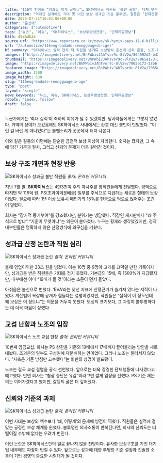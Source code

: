 ```yaml
---
title: "116억 받아도 “성과급 이게 끝이냐”… SK하이닉스 직원들 ‘불만 폭발’, 대체 무슨 일?"
description: "역대급 실적에도 기대 못 미친 보상 성과급 기준 불투명… 갈등은 ‘현재진행형’ ..."
date: 2025-07-31T10:03:06+09:00
author: "윤신애"
categories: ["automotive"]
tags: ["뉴스", "이슈", "SK하이닉스", "보상투명성전쟁", "인재유출경보"]
hash: d88adb2a
source_url: "https://www.reportera.co.kr/news/sk-hynix-pays-11-6-billion-won-in-bonuses/"
url: "/automotive/116eog-badado-seonggwageub-ige/"
h5_summary: "SK하이닉스 실적 잔치 뒤 직원들 냉기류 보상방식 혼선에 신뢰 흔들, 노조-회사 간극 커져"
images: ["https://imagedelivery.net/BhPWbivJAhTvor9c-8lV2w/804592d2-b423-4ec9-d3ce-09a3de1cfe00/public", "https://imagedelivery.net/BhPWbivJAhTvor9c-8lV2w/2b15e6cf-9736-4878-0abd-8ebc1f3f8600/public", "https://imagedelivery.net/BhPWbivJAhTvor9c-8lV2w/92c30357-024b-4d77-c3f6-a31b498abf00/public", "https://imagedelivery.net/BhPWbivJAhTvor9c-8lV2w/58b6a92d-3f1d-4346-4975-73c57bdf6300/public", "https://imagedelivery.net/BhPWbivJAhTvor9c-8lV2w/7065e173-28b6-4e00-bd43-5acc99e0b500/public"]
thumbnail: "https://imagedelivery.net/BhPWbivJAhTvor9c-8lV2w/7065e173-28b6-4e00-bd43-5acc99e0b500/public"
image: "https://imagedelivery.net/BhPWbivJAhTvor9c-8lV2w/7065e173-28b6-4e00-bd43-5acc99e0b500/public"
featured_image: "https://imagedelivery.net/BhPWbivJAhTvor9c-8lV2w/7065e173-28b6-4e00-bd43-5acc99e0b500/public"
image_width: 1200
image_height: 630
slug: "116eog-badado-seonggwageub-ige"
type: "post"
layout: "single"
news_keywords: "뉴스, 이슈, SK하이닉스, 보상투명성전쟁, 인재유출경보"
robots: "index, follow"
draft: false
---
```


누군가에게는 ‘최대 실적’이 축하의 이유가 될 수 있겠지만, 당사자들에게는 그렇지 않았다. 거액의 상여가 오갔음에도 SK하이닉스 사내에서는 환호 대신 불만이 빗발쳤다. "이런 걸 바란 게 아니었다"는 볼멘소리가 곳곳에서 터져 나온다.

이와 같은 갈등의 이면에는 단순한 금전적 보상 이상이 자리한다. 숫자는 컸지만, 그 속에 담긴 기준과 절차, 그리고 신뢰의 문제가 더욱 깊어진 것이다.

## 보상 구조 개편과 현장 반응

![SK하이닉스 성과급 불만 직원들](https://imagedelivery.net/BhPWbivJAhTvor9c-8lV2w/92c30357-024b-4d77-c3f6-a31b498abf00/public)
*출처: 온라인 커뮤니티*


지난 7월 말, **SK하이닉스**는 4만3천여 주의 자사주를 임직원들에게 전달했다. 금액으로 따지면 약 116억 원. PS(초과이익분배금) 일부를 주식으로 지급하는 새로운 형태의 보상이었다. 필요에 따라 1년 이상 보유시 매입가의 15%를 현금으로 덤으로 얹어주는 조건이 달렸다.

회사는 “장기적 동기부여”를 강조했지만, 분위기는 냉담했다. 직장인 게시판마다 “왜 주식으로 받냐” “기준이 무엇이냐”는 의문이 쏟아졌다. 누구는 횡재라 생각했겠지만, 정작 내부인들은 명확하지 않은 산정방식에 의구심을 키웠다.

## 성과급 산정 논란과 직원 심리

![SK하이닉스 성과급 논란](https://imagedelivery.net/BhPWbivJAhTvor9c-8lV2w/804592d2-b423-4ec9-d3ce-09a3de1cfe00/public)
*출처: 온라인 커뮤니티*


올해 영업이익만 23조 원을 넘겼다. 이는 10명 중 9명이 고개를 끄덕일 만한 기록이지만, 성과급을 받은 직원들은 기대를 접지 못했다. 기본급의 15배, 즉 1500%가 지급됐지만, 내부에선 이미 “19배가 될 것”이라는 소문이 먼저 돌았다.

아쉬움은 불신으로 변했다. ‘EVA’라는 낯선 지표에 산정근거가 숨겨져 있다는 지적이 나왔다. 계산법이 복잡해 공개가 힘들다는 설명이었지만, 직원들은 “실적이 이 정도인데 왜 보상은 이 정도냐”는 의문을 거두지 못했다. 보상의 크기보다, 그 과정이 불투명하다는 데 더욱 마음이 상했다.

## 교섭 난항과 노조의 입장

![SK하이닉스 노조 교섭 현장](https://imagedelivery.net/BhPWbivJAhTvor9c-8lV2w/2b15e6cf-9736-4878-0abd-8ebc1f3f8600/public)
*출처: 온라인 커뮤니티*


10번째 임금교섭. 회사는 PS 상한을 기존의 10배에서 17배까지 끌어올리는 방안을 새로 내놨다. 초과분의 일부도 구성원에 재분배하는 안이었다. 그러나 노조는 물러서지 않았다. “사측은 기존 방침만 고수했다”는 비판의 성명이 발표됐다.

노조는 결국 교섭 결렬을 공식 선언했다. 앞으로는 더욱 강경한 단체행동에 나서겠다고 예고했다. 반면 회사는 “협상 중단은 유감”이라고만 짧게 입장을 전했다. PS 기준 재논의는 이어가겠다고 했지만, 갈등의 골은 더 깊어졌다.

## 신뢰와 기준의 과제

![SK하이닉스 성과급 논란](https://imagedelivery.net/BhPWbivJAhTvor9c-8lV2w/58b6a92d-3f1d-4346-4975-73c57bdf6300/public)
*출처: 온라인 커뮤니티*


이번 사태는 보상의 액수보다 ‘왜, 어떻게’의 문제에 방점이 찍혔다. 직원들은 실적에 걸맞는 공정한 보상 체계를 원했다. 불투명한 의사소통이 반복된다면, 회사의 신뢰도는 더 떨어질 수밖에 없다는 우려가 번진다.

이런 논란은 SK하이닉스만의 일로 끝나지 않을 전망이다. 유사한 보상구조를 가진 대기업 내부에도 파장이 번질 수 있다. 앞으로는 성과에 대한 투명한 기준 설정과 진솔한 소통이 기업 경영의 중요한 시험대가 될 것이다.
